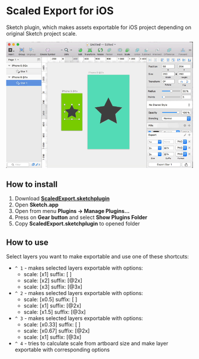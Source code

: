 # Scaled Export for iOS

Sketch plugin, which makes assets exportable for iOS project depending on original Sketch project scale.

![](ScaledExport.gif)

## How to install

1. Download [**ScaledExport.sketchplugin**](https://github.com/leonspok/Scaled-Export-for-iOS/releases/download/v1.0/ScaledExport.sketchplugin.zip)
2. Open **Sketch.app**
3. Open from menu **Plugins -> Manage Plugins...**
4. Press on **Gear button** and select **Show Plugins Folder**
5. Copy **ScaledExport.sketchplugin** to opened folder

## How to use

Select layers you want to make exportable and use one of these shortcuts:

* `^ 1` - makes selected layers exportable with options: 
	* scale: [x1] suffix: [ ]
	* scale: [x2] suffix: [@2x]
	* scale: [x3] suffix: [@3x]
* `^ 2` - makes selected layers exportable with options:
 	* scale: [x0.5] suffix: [ ]
	* scale: [x1] suffix: [@2x]
	* scale: [x1.5] suffix: [@3x]
* `^ 3` - makes selected layers exportable with options:
	* scale: [x0.33] suffix: [ ]
	* scale: [x0.67] suffix: [@2x]
	* scale: [x1] suffix: [@3x]
* `^ 4` - tries to calculate scale from artboard size and make layer exportable with corresponding options
